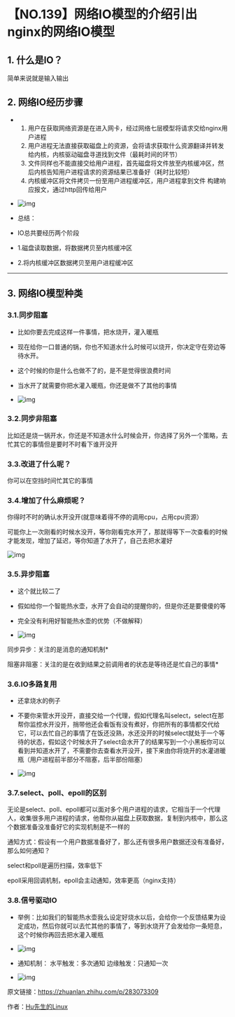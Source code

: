 # 【NO.139】网络IO模型的介绍引出nginx的网络IO模型

## 1. 什么是IO？

  简单来说就是输入输出

## 2. 网络IO经历步骤

- 1. 用户在获取网络资源是在进入网卡，经过网络七层模型将请求交给nginx用户进程
  2. 用户进程无法直接获取磁盘上的资源，会将请求获取什么资源翻译并转发给内核，内核驱动磁盘寻道找到文件（最耗时间的环节）
  3. 文件同样也不能直接交给用户进程，首先磁盘将文件放至内核缓冲区，然后内核告知用户进程请求的资源结果已准备好（耗时比较短）
  4. 内核缓冲区将文件拷贝一份至用户进程缓冲区，用户进程拿到文件 构建响应报文，通过http回传给用户

- ![img](https://pic4.zhimg.com/80/v2-74c2c051ead8d5e7575b4d620c838c63_720w.webp)

- 总结：
- IO总共要经历两个阶段
- 1.磁盘读取数据，将数据拷贝至内核缓冲区
- 2.将内核缓冲区数据拷贝至用户进程缓冲区

------

## 3. 网络IO模型种类

### 3.1.同步阻塞

- 比如你要去完成这样一件事情，把水烧开，灌入暖瓶
- 现在给你一口普通的锅，你也不知道水什么时候可以烧开，你决定守在旁边等待水开。
- 这个时候的你是什么也做不了的，是不是觉得很浪费时间
- 当水开了就需要你把水灌入暖瓶，你还是做不了其他的事情

- ![img](https://pic1.zhimg.com/80/v2-8d30ffd63c1dd5e2c539bfec2ada014c_720w.webp)

### 3.2.同步非阻塞

比如还是烧一锅开水，你还是不知道水什么时候会开，你选择了另外一个策略，去忙其它的事情但是要时不时看下谁开没开

### 3.3.改进了什么呢？

你可以在空挡时间忙其它的事情

### 3.4.增加了什么麻烦呢？

你得时不时的确认水开没开(就意味着得不停的调用cpu，占用cpu资源）

可能你上一次刚看的时候水没开，等你刚看完水开了，那就得等下一次查看的时候才能发现，增加了延迟，等你知道了水开了，自己去把水灌好

![img](https://pic2.zhimg.com/80/v2-d1cbb03b4c24e49aec6527482bc27f39_720w.webp)

### 3.5.异步阻塞

- 这个就比较二了
- 假如给你一个智能热水壶，水开了会自动的提醒你的，但是你还是要傻傻的等
- 完全没有利用好智能热水壶的优势（不做解释）

- ![img](https://pic2.zhimg.com/80/v2-8409cfe5e921afadeb490dbea39e6221_720w.webp)

同步异步：关注的是消息的通知机制*

阻塞非阻塞：关注的是在收到结果之前调用者的状态是等待还是忙自己的事情*

### 3.6.IO多路复用

- 还拿烧水的例子
- 不要你来管水开没开，直接交给一个代理，假如代理名叫select，select在那帮你监控水开没开，捎带他还会看饭有没有煮好，你把所有的事情都交代给它，可以去忙自己的事情了在饭还没熟，水还没开的时候select就处于一个等待的状态，假如这个时候水开了select会水开了的结果写到一个小黑板你可以看到并知道水开了，不需要你去查看水开没开，接下来由你将烧开的水灌进暖瓶（用户进程前半部分不阻塞，后半部份阻塞）

- ![img](https://pic3.zhimg.com/80/v2-3e3c6249511eb75bf6b026f8e5f52386_720w.webp)

### 3.7.select、poll、epoll的区别

无论是select、poll、epoll都可以面对多个用户进程的请求，它相当于一个代理人，收集很多用户进程的请求，他帮你从磁盘上获取数据，复制到内核中，那么这个数据准备没准备好它的实现机制是不一样的

通知方式：假设有一个用户数据准备好了，那么还有很多用户数据还没有准备好，那么如何通知？

select和poll是遍历扫描，效率低下

epoll采用回调机制，epoll会主动通知，效率更高（nginx支持）

### 3.8.信号驱动IO

- 举例：比如我们的智能热水壶我么设定好烧水以后，会给你一个反馈结果为设定成功，然后你就可以去忙其他的事情了，等到水烧开了会发给你一条短息，这个时候你再回去把水灌入暖瓶

- ![img](https://pic1.zhimg.com/80/v2-190efdab6bda949111ca47cec8a527bc_720w.webp)

- 通知机制：
  水平触发：多次通知
  边缘触发：只通知一次

- ![img](https://pic3.zhimg.com/80/v2-e94c61f777d1a25e4871637cb10332ce_720w.webp)

原文链接：https://zhuanlan.zhihu.com/p/283073309

作者：[Hu先生的Linux](https://www.zhihu.com/people/huhu520-10)